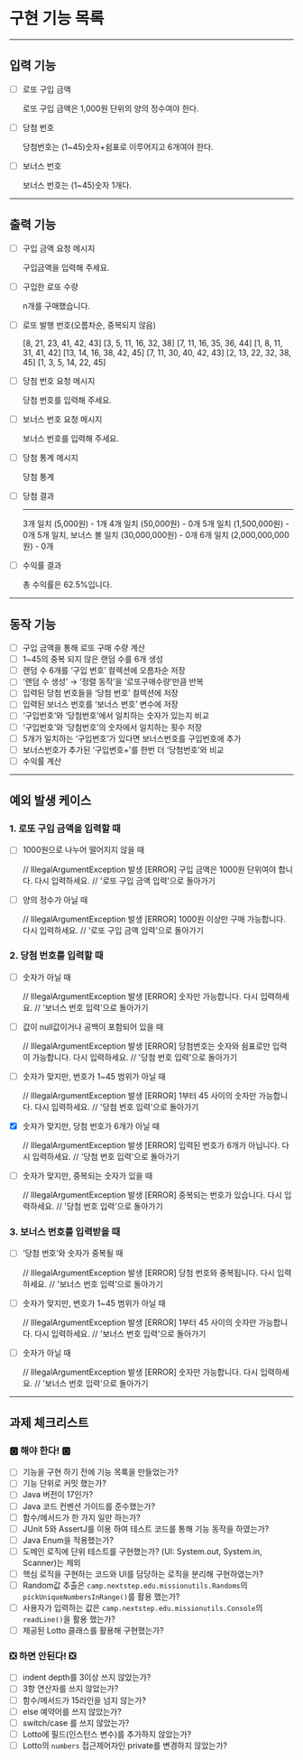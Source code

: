 # 구현 기능 목록

- - -

## 입력 기능
- [ ] 로또 구입 금액

  로또 구입 금액은 1,000원 단위의 양의 정수여야 한다.

- [ ] 당첨 번호

  당첨번호는 (1~45)숫자+쉼표로 이루어지고 6개여야 한다.

- [ ] 보너스 번호

  보너스 번호는 (1~45)숫자 1개다.

- - -

## 출력 기능

- [ ] 구입 금액 요청 메시지


    구입금액을 입력해 주세요.


- [ ] 구입한 로또 수량


    n개를 구매했습니다.


- [ ] 로또 발행 번호(오름차순, 중복되지 않음)


    [8, 21, 23, 41, 42, 43] 
    [3, 5, 11, 16, 32, 38] 
    [7, 11, 16, 35, 36, 44] 
    [1, 8, 11, 31, 41, 42] 
    [13, 14, 16, 38, 42, 45] 
    [7, 11, 30, 40, 42, 43] 
    [2, 13, 22, 32, 38, 45] 
    [1, 3, 5, 14, 22, 45]


- [ ] 당첨 번호 요청 메시지


    당첨 번호를 입력해 주세요.


- [ ] 보너스 번호 요청 메시지


    보너스 번호를 입력해 주세요.


- [ ] 당첨 통계 메시지


    당첨 통계


- [ ] 당첨 결과


    ---
    3개 일치 (5,000원) - 1개
    4개 일치 (50,000원) - 0개
    5개 일치 (1,500,000원) - 0개
    5개 일치, 보너스 볼 일치 (30,000,000원) - 0개
    6개 일치 (2,000,000,000원) - 0개


- [ ] 수익률 결과


    총 수익률은 62.5%입니다.


- - -

## 동작 기능
- [ ] 구입 금액을 통해 로또 구매 수량 계산
- [ ] 1~45의 중복 되지 않은 랜덤 수를 6개 생성
- [ ] 랜덤 수 6개를 ‘구입 번호’ 컬렉션에 오름차순 저장
- [ ] ‘랜덤 수 생성’ → ‘정렬 동작’을 ‘로또구매수량’만큼 반복
- [ ] 입력된 당첨 번호들을 ‘당첨 번호’ 컬렉션에 저장
- [ ] 입력된 보너스 번호를 ‘보너스 번호’ 변수에 저장
- [ ] ‘구입번호‘와 ‘당첨번호’에서 일치하는 숫자가 있는지 비교
- [ ] ‘구입번호’와 ‘당첨번호’의 숫자에서 일치하는 횟수 저장
- [ ] 5개가 일치하는 ‘구입번호’가 있다면 보너스번호를 구입번호에 추가
- [ ] 보너스번호가 추가된 ‘구입번호+’를 한번 더 ‘당첨번호’와 비교
- [ ] 수익률 계산

- - -

## 예외 발생 케이스
### 1. 로또 구입 금액을 입력할 때
- [ ] 1000원으로 나누어 떨어지지 않을 때


    // IllegalArgumentException 발생
    [ERROR] 구입 금액은 1000원 단위여야 합니다. 다시 입력하세요.
    // '로또 구입 금액 입력'으로 돌아가기


- [ ] 양의 정수가 아닐 때


    // IllegalArgumentException 발생
    [ERROR] 1000원 이상만 구매 가능합니다. 다시 입력하세요.
    // '로또 구입 금액 입력'으로 돌아가기


### 2. 당첨 번호를 입력할 때
- [ ] 숫자가 아닐 때


    // IllegalArgumentException 발생
    [ERROR] 숫자만 가능합니다. 다시 입력하세요.
    // '보너스 번호 입력'으로 돌아가기


- [ ] 값이 null값이거나 공백이 포함되어 있을 때


    // IllegalArgumentException 발생
    [ERROR] 당첨번호는 숫자와 쉼표로만 입력이 가능합니다. 다시 입력하세요.
    // '당첨 번호 입력'으로 돌아가기


- [ ] 숫자가 맞지만, 번호가 1~45 범위가 아닐 때


    // IllegalArgumentException 발생
    [ERROR] 1부터 45 사이의 숫자만 가능합니다. 다시 입력하세요.
    // '당첨 번호 입력'으로 돌아가기


- [X] 숫자가 맞지만, 당첨 번호가 6개가 아닐 때


    // IllegalArgumentException 발생
    [ERROR] 입력된 번호가 6개가 아닙니다. 다시 입력하세요.
    // '당첨 번호 입력'으로 돌아가기


- [ ] 숫자가 맞지만, 중복되는 숫자가 있을 때


    // IllegalArgumentException 발생
    [ERROR] 중복되는 번호가 있습니다. 다시 입력하세요.
    // '당첨 번호 입력'으로 돌아가기


### 3. 보너스 번호를 입력받을 때
- [ ] ‘당첨 번호’와 숫자가 중복될 때


    // IllegalArgumentException 발생
    [ERROR] 당첨 번호와 중복됩니다. 다시 입력하세요.
    // '보너스 번호 입력'으로 돌아가기


- [ ] 숫자가 맞지만, 번호가 1~45 범위가 아닐 때


    // IllegalArgumentException 발생
    [ERROR] 1부터 45 사이의 숫자만 가능합니다. 다시 입력하세요.
    // '보너스 번호 입력'으로 돌아가기

- [ ] 숫자가 아닐 때


    // IllegalArgumentException 발생
    [ERROR] 숫자만 가능합니다. 다시 입력하세요.
    // '보너스 번호 입력'으로 돌아가기

- - -

## 과제 체크리스트
### 🅾️ 해야 한다! 🅾️
- [ ] 기능을 구현 하기 전에 기능 목록을 만들었는가?
- [ ] 기능 단위로 커밋 했는가?
- [ ] Java 버전이 17인가?
- [ ] Java 코드 컨벤션 가이드를 준수했는가?
- [ ] 함수/메서드가 한 가지 일만 하는가?
- [ ] JUnit 5와 AssertJ를 이용 하여 테스트 코드를 통해 기능 동작을 하였는가?
- [ ] Java Enum을 적용했는가?
- [ ] 도메인 로직에 단위 테스트를 구현했는가? (UI: System.out, System.in, Scanner)는 제외
- [ ] 핵심 로직을 구현하는 코드와 UI를 담당하는 로직을 분리해 구현하였는가?
- [ ] Random값 추출은 `camp.nextstep.edu.missionutils.Randoms`의`pickUniqueNumbersInRange()`를 활용 했는가?
- [ ] 사용자가 입력하는 값은 `camp.nextstep.edu.missionutils.Console`의`readLine()`을 활용 했는가?
- [ ] 제공된 Lotto 클래스를 활용해 구현했는가?

### ❎ 하면 안된다! ❎
- [ ] indent depth를 3이상 쓰지 않았는가?
- [ ] 3항 연산자를 쓰지 않았는가?
- [ ] 함수/메서드가 15라인을 넘지 않는가?
- [ ] else 예약어를 쓰지 않았는가?
- [ ] switch/case 를 쓰지 않았는가?
- [ ] Lotto에 필드(인스턴스 변수)를 추가하지 않았는가?
- [ ] Lotto의 `numbers` 접근제어자인 private를 변경하지 않았는가?
